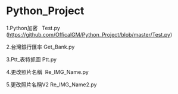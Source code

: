 ﻿# Python_Project
1.Python加密   Test.py (https://github.com/OfficalGM/Python_Project/blob/master/Test.py)

2.台灣銀行匯率 	Get_Bank.py  

3.Ptt_表特抓圖	Ptt.py  

4.更改照片名稱  Re_IMG_Name.py 

5.更改照片名稱V2 Re_IMG_Name2.py
